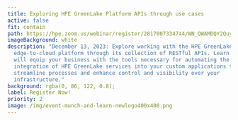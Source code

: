 ```yaml
---
title: Exploring HPE GreenLake Platform APIs through use cases
active: false
fit: contain
path: https://hpe.zoom.us/webinar/register/2817007334744/WN_QWAMDQY2QuyY3h-suXACsA
imageBackground: white
description: "December 13, 2023: Explore working with the HPE GreenLake
  edge-to-cloud platform through its collection of RESTful APIs. Learn how they
  will equip your business with the tools necessary for automating the seamless
  integration of HPE GreenLake services into your custom applications to
  streamline processes and enhance control and visibility over your
  infrastructure."
background: rgba(0, 86, 122, 0.8);
label: Register Now!
priority: 2
image: /img/event-munch-and-learn-newlogo400x400.png
---
```

